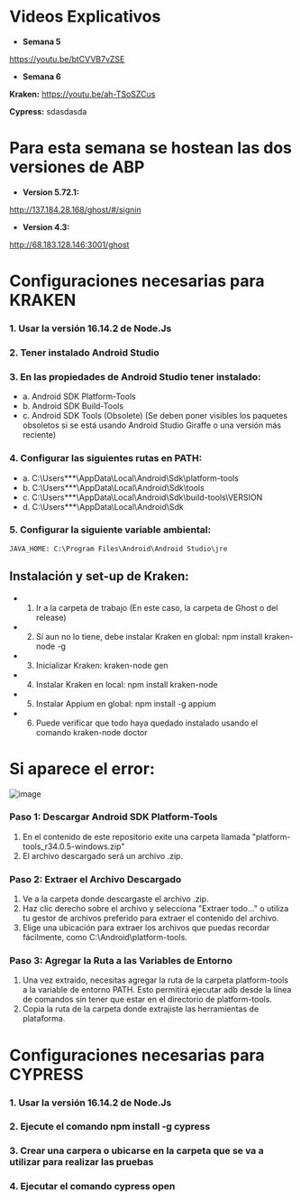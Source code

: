 # Videos Explicativos

* **Semana 5**

https://youtu.be/btCVVB7vZSE

* **Semana 6**

**Kraken:** https://youtu.be/ah-TSoSZCus

**Cypress:** sdasdasda

# Para esta semana se hostean las dos versiones de ABP

* **Version 5.72.1:**
  
http://137.184.28.168/ghost/#/signin

* **Version 4.3:**
  
http://68.183.128.146:3001/ghost

# Configuraciones necesarias para KRAKEN

### 1. Usar la versión 16.14.2 de Node.Js
### 2. Tener instalado Android Studio
### 3. En las propiedades de Android Studio tener instalado:

* a. Android SDK Platform-Tools
* b. Android SDK Build-Tools
* c. Android SDK Tools (Obsolete) (Se deben poner visibles los paquetes obsoletos si se está usando Android Studio Giraffe o una versión más reciente)

### 4. Configurar las siguientes rutas en PATH:

* a. C:\Users\***\AppData\Local\Android\Sdk\platform-tools
* b. C:\Users\***\AppData\Local\Android\Sdk\tools
* c. C:\Users\***\AppData\Local\Android\Sdk\build-tools\VERSION
* d. C:\Users\***\AppData\Local\Android\Sdk

### 5. Configurar la siguiente variable ambiental:
	JAVA_HOME: C:\Program Files\Android\Android Studio\jre

## Instalación y set-up de Kraken: 

* 1. Ir a la carpeta de trabajo (En este caso, la carpeta de Ghost o del release)
* 2. Sí aun no lo tiene, debe instalar Kraken en global: npm install kraken-node -g
* 3. Inicializar Kraken: kraken-node gen
* 4. Instalar Kraken en local: npm install kraken-node
* 5. Instalar Appium en global: npm install -g appium
* 6. Puede verificar que todo haya quedado instalado usando el comando kraken-node doctor

# Si aparece el error:
 
![image](https://github.com/japago25andes/Pruebas-E2E-para-el-sistema-ghost/assets/142058726/6243be56-8a03-4091-946a-a1e7ee29bf15)

### Paso 1: Descargar Android SDK Platform-Tools

1.	En el contenido de este repositorio exite una carpeta llamada "platform-tools_r34.0.5-windows.zip"
2.	El archivo descargado será un archivo .zip.
   
### Paso 2: Extraer el Archivo Descargado

1.	Ve a la carpeta donde descargaste el archivo .zip.
2.	Haz clic derecho sobre el archivo y selecciona "Extraer todo..." o utiliza tu gestor de archivos preferido para extraer el contenido del archivo.
3.	Elige una ubicación para extraer los archivos que puedas recordar fácilmente, como C:\Android\platform-tools.
   
### Paso 3: Agregar la Ruta a las Variables de Entorno

1.	Una vez extraído, necesitas agregar la ruta de la carpeta platform-tools a la variable de entorno PATH. Esto permitirá ejecutar adb desde la línea de comandos sin tener que estar en el directorio de platform-tools.
2.	Copia la ruta de la carpeta donde extrajiste las herramientas de plataforma.

# Configuraciones necesarias para CYPRESS

### 1. Usar la versión 16.14.2 de Node.Js

### 2. Ejecute el comando npm install -g cypress

### 3. Crear una carpera o ubicarse en la carpeta que se va a utilizar para realizar las pruebas

### 4. Ejecutar el comando cypress open
